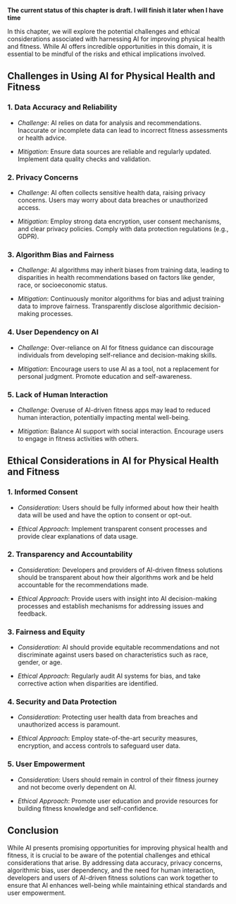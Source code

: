 **The current status of this chapter is draft. I will finish it later when I have time**

In this chapter, we will explore the potential challenges and ethical considerations associated with harnessing AI for improving physical health and fitness. While AI offers incredible opportunities in this domain, it is essential to be mindful of the risks and ethical implications involved.

Challenges in Using AI for Physical Health and Fitness
------------------------------------------------------

### 1. **Data Accuracy and Reliability**

* *Challenge*: AI relies on data for analysis and recommendations. Inaccurate or incomplete data can lead to incorrect fitness assessments or health advice.

* *Mitigation*: Ensure data sources are reliable and regularly updated. Implement data quality checks and validation.

### 2. **Privacy Concerns**

* *Challenge*: AI often collects sensitive health data, raising privacy concerns. Users may worry about data breaches or unauthorized access.

* *Mitigation*: Employ strong data encryption, user consent mechanisms, and clear privacy policies. Comply with data protection regulations (e.g., GDPR).

### 3. **Algorithm Bias and Fairness**

* *Challenge*: AI algorithms may inherit biases from training data, leading to disparities in health recommendations based on factors like gender, race, or socioeconomic status.

* *Mitigation*: Continuously monitor algorithms for bias and adjust training data to improve fairness. Transparently disclose algorithmic decision-making processes.

### 4. **User Dependency on AI**

* *Challenge*: Over-reliance on AI for fitness guidance can discourage individuals from developing self-reliance and decision-making skills.

* *Mitigation*: Encourage users to use AI as a tool, not a replacement for personal judgment. Promote education and self-awareness.

### 5. **Lack of Human Interaction**

* *Challenge*: Overuse of AI-driven fitness apps may lead to reduced human interaction, potentially impacting mental well-being.

* *Mitigation*: Balance AI support with social interaction. Encourage users to engage in fitness activities with others.

Ethical Considerations in AI for Physical Health and Fitness
------------------------------------------------------------

### 1. **Informed Consent**

* *Consideration*: Users should be fully informed about how their health data will be used and have the option to consent or opt-out.

* *Ethical Approach*: Implement transparent consent processes and provide clear explanations of data usage.

### 2. **Transparency and Accountability**

* *Consideration*: Developers and providers of AI-driven fitness solutions should be transparent about how their algorithms work and be held accountable for the recommendations made.

* *Ethical Approach*: Provide users with insight into AI decision-making processes and establish mechanisms for addressing issues and feedback.

### 3. **Fairness and Equity**

* *Consideration*: AI should provide equitable recommendations and not discriminate against users based on characteristics such as race, gender, or age.

* *Ethical Approach*: Regularly audit AI systems for bias, and take corrective action when disparities are identified.

### 4. **Security and Data Protection**

* *Consideration*: Protecting user health data from breaches and unauthorized access is paramount.

* *Ethical Approach*: Employ state-of-the-art security measures, encryption, and access controls to safeguard user data.

### 5. **User Empowerment**

* *Consideration*: Users should remain in control of their fitness journey and not become overly dependent on AI.

* *Ethical Approach*: Promote user education and provide resources for building fitness knowledge and self-confidence.

Conclusion
----------

While AI presents promising opportunities for improving physical health and fitness, it is crucial to be aware of the potential challenges and ethical considerations that arise. By addressing data accuracy, privacy concerns, algorithmic bias, user dependency, and the need for human interaction, developers and users of AI-driven fitness solutions can work together to ensure that AI enhances well-being while maintaining ethical standards and user empowerment.
